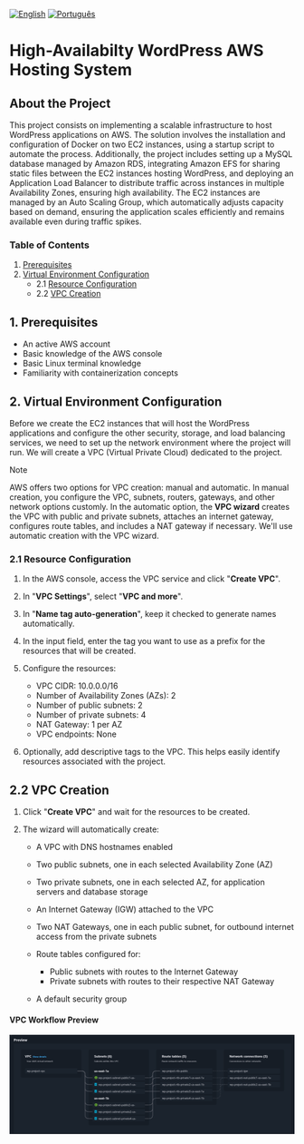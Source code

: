 [![English](https://img.shields.io/badge/English-blue.svg)](README.en.md)
[![Português](https://img.shields.io/badge/Português-green.svg)](README.md)

# High-Availabilty WordPress AWS Hosting System

## About the Project

This project consists on implementing a scalable infrastructure to host WordPress applications on AWS. The solution involves the installation and configuration of Docker on two EC2 instances, using a startup script to automate the process. Additionally, the project includes setting up a MySQL database managed by Amazon RDS, integrating Amazon EFS for sharing static files between the EC2 instances hosting WordPress, and deploying an Application Load Balancer to distribute traffic across instances in multiple Availability Zones, ensuring high availability. The EC2 instances are managed by an Auto Scaling Group, which automatically adjusts capacity based on demand, ensuring the application scales efficiently and remains available even during traffic spikes.

### Table of Contents

1. [Prerequisites](#1-prerequisites)
2. [Virtual Environment Configuration](#2-virtual-environment-configuration)
    - 2.1 [Resource Configuration](#21-resource-configuration)
    - 2.2 [VPC Creation](#22-vpc-creation)

## 1. Prerequisites

- An active AWS account
- Basic knowledge of the AWS console
- Basic Linux terminal knowledge
- Familiarity with containerization concepts

## 2. Virtual Environment Configuration 

Before we create the EC2 instances that will host the WordPress applications and configure the other security, storage, and load balancing services, we need to set up the network environment where the project will run. We will create a VPC (Virtual Private Cloud) dedicated to the project.

> [!NOTE]
> AWS offers two options for VPC creation: manual and automatic. In manual creation, you configure the VPC, subnets, routers, gateways, and other network options customly. In the automatic option, the **VPC wizard** creates the VPC with public and private subnets, attaches an internet gateway, configures route tables, and includes a NAT gateway if necessary. We'll use automatic creation with the VPC wizard.

### 2.1 Resource Configuration

1. In the AWS console, access the VPC service and click "**Create VPC**".

2. In "**VPC Settings**", select "**VPC and more**".

3. In "**Name tag auto-generation**", keep it checked to generate names automatically.

4. In the input field, enter the tag you want to use as a prefix for the resources that will be created.

5. Configure the resources:

    - VPC CIDR: 10.0.0.0/16 
    - Number of Availability Zones (AZs): 2
    - Number of public subnets: 2
    - Number of private subnets: 4
    - NAT Gateway: 1 per AZ 
    - VPC endpoints: None

6. Optionally, add descriptive tags to the VPC. This helps easily identify resources associated with the project.

## 2.2 VPC Creation

1. Click "**Create VPC**" and wait for the resources to be created.

2. The wizard will automatically create:

    - A VPC with DNS hostnames enabled
    - Two public subnets, one in each selected Availability Zone (AZ)
    - Two private subnets, one in each selected AZ, for application servers and database storage
    - An Internet Gateway (IGW) attached to the VPC 
    - Two NAT Gateways, one in each public subnet, for outbound internet access from the private subnets
    - Route tables configured for:

        - Public subnets with routes to the Internet Gateway
        - Private subnets with routes to their respective NAT Gateway

    - A default security group

#### VPC Workflow Preview

![VPC Workflow](../imgs/vpc-workflow-en.png)